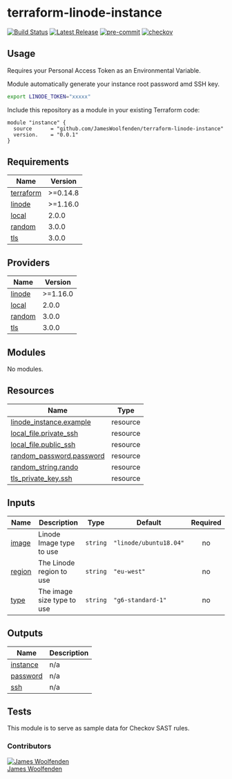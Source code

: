 # terraform-linode-instance

[![Build Status](https://github.com/JamesWoolfenden/terraform-linode-instance/workflows/Verify%20and%20Bump/badge.svg?branch=master)](https://github.com/JamesWoolfenden/terraform-linode-instance)
[![Latest Release](https://img.shields.io/github/release/JamesWoolfenden/terraform-linode-instance.svg)](https://github.com/JamesWoolfenden/terraform-linode-instance/releases/latest)
[![pre-commit](https://img.shields.io/badge/pre--commit-enabled-brightgreen?logo=pre-commit&logoColor=white)](https://github.com/pre-commit/pre-commit)
[![checkov](https://img.shields.io/badge/checkov-verified-brightgreen)](https://www.checkov.io/)

## Usage

Requires your Personal Access Token as an Environmental Variable.

Module automatically generate your instance root password amd SSH key.

```bash
export LINODE_TOKEN="xxxxx"
```

Include this repository as a module in your existing Terraform code:

```hcl
module "instance" {
  source      = "github.com/JamesWoolfenden/terraform-linode-instance"
  version.    = "0.0.1"
}
```

<!-- BEGINNING OF PRE-COMMIT-TERRAFORM DOCS HOOK -->
## Requirements

| Name | Version |
|------|---------|
| <a name="requirement_terraform"></a> [terraform](#requirement\_terraform) | >=0.14.8 |
| <a name="requirement_linode"></a> [linode](#requirement\_linode) | >=1.16.0 |
| <a name="requirement_local"></a> [local](#requirement\_local) | 2.0.0 |
| <a name="requirement_random"></a> [random](#requirement\_random) | 3.0.0 |
| <a name="requirement_tls"></a> [tls](#requirement\_tls) | 3.0.0 |

## Providers

| Name | Version |
|------|---------|
| <a name="provider_linode"></a> [linode](#provider\_linode) | >=1.16.0 |
| <a name="provider_local"></a> [local](#provider\_local) | 2.0.0 |
| <a name="provider_random"></a> [random](#provider\_random) | 3.0.0 |
| <a name="provider_tls"></a> [tls](#provider\_tls) | 3.0.0 |

## Modules

No modules.

## Resources

| Name | Type |
|------|------|
| [linode_instance.example](https://registry.terraform.io/providers/linode/linode/latest/docs/resources/instance) | resource |
| [local_file.private_ssh](https://registry.terraform.io/providers/hashicorp/local/2.0.0/docs/resources/file) | resource |
| [local_file.public_ssh](https://registry.terraform.io/providers/hashicorp/local/2.0.0/docs/resources/file) | resource |
| [random_password.password](https://registry.terraform.io/providers/hashicorp/random/3.0.0/docs/resources/password) | resource |
| [random_string.rando](https://registry.terraform.io/providers/hashicorp/random/3.0.0/docs/resources/string) | resource |
| [tls_private_key.ssh](https://registry.terraform.io/providers/hashicorp/tls/3.0.0/docs/resources/private_key) | resource |

## Inputs

| Name | Description | Type | Default | Required |
|------|-------------|------|---------|:--------:|
| <a name="input_image"></a> [image](#input\_image) | Linode Image type to use | `string` | `"linode/ubuntu18.04"` | no |
| <a name="input_region"></a> [region](#input\_region) | The Linode region to use | `string` | `"eu-west"` | no |
| <a name="input_type"></a> [type](#input\_type) | The image size type to use | `string` | `"g6-standard-1"` | no |

## Outputs

| Name | Description |
|------|-------------|
| <a name="output_instance"></a> [instance](#output\_instance) | n/a |
| <a name="output_password"></a> [password](#output\_password) | n/a |
| <a name="output_ssh"></a> [ssh](#output\_ssh) | n/a |
<!-- END OF PRE-COMMIT-TERRAFORM DOCS HOOK -->

## Tests

This module is to serve as sample data for Checkov SAST rules.

### Contributors

[![James Woolfenden][jameswoolfenden_avatar]][jameswoolfenden_homepage]<br/>[James Woolfenden][jameswoolfenden_homepage]

[jameswoolfenden_homepage]: https://github.com/jameswoolfenden
[jameswoolfenden_avatar]: https://github.com/jameswoolfenden.png?size=150
[github]: https://github.com/jameswoolfenden
[linkedin]: https://www.linkedin.com/in/jameswoolfenden/
[twitter]: https://twitter.com/JimWoolfenden
